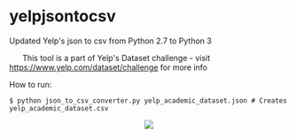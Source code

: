 # yelpjsontocsv
Updated Yelp's json to csv from Python 2.7 to Python 3

&nbsp;&nbsp;&nbsp;&nbsp;&nbsp;&nbsp;This tool is a part of Yelp's Dataset challenge - visit https://www.yelp.com/dataset/challenge for more info

How to run:
```
$ python json_to_csv_converter.py yelp_academic_dataset.json # Creates yelp_academic_dataset.csv
```
<p align="center">
  <img src="https://github.com/csuksangium/yelpjsontocsv/blob/master/phoodablegif.gif">
</p>
